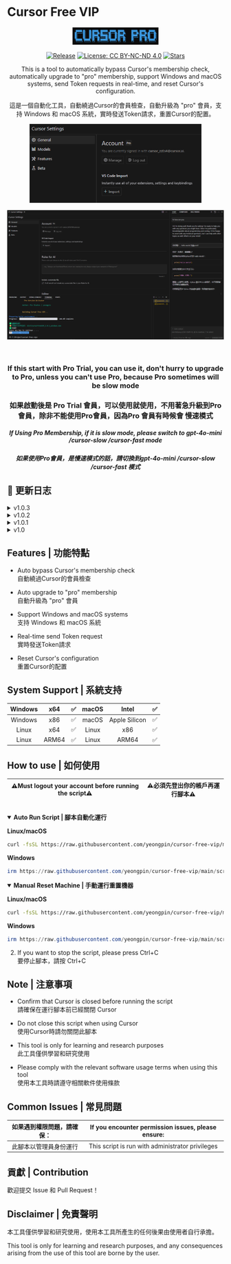 # Cursor Free VIP
<div align="center">
<p align="center">
  <img src="./images/logo.png" alt="Cursor Pro Logo" width="200"/>
</p>

<p align="center">

[![Release](https://img.shields.io/github/v/release/yeongpin/cursor-free-vip?style=flat-square&logo=github&color=blue)](https://github.com/yeongpin/cursor-free-vip/releases/latest)
[![License: CC BY-NC-ND 4.0](https://img.shields.io/badge/License-CC_BY--NC--ND_4.0-lightgrey.svg)](https://creativecommons.org/licenses/by-nc-nd/4.0/)
[![Stars](https://img.shields.io/github/stars/yeongpin/cursor-free-vip?style=flat-square&logo=github)](https://github.com/yeongpin/cursor-free-vip/stargazers)

</p>

This is a tool to automatically bypass Cursor's membership check, automatically upgrade to "pro" membership, support Windows and macOS systems, send Token requests in real-time, and reset Cursor's configuration.

這是一個自動化工具，自動繞過Cursor的會員檢查，自動升級為 "pro" 會員，支持 Windows 和 macOS 系統，實時發送Token請求，重置Cursor的配置。

<p align="center">
  <img src="./images/pro_2025-01-11_00-51-07.png" alt="Cursor Pro Logo" width="400"/><br>
</p>
<p align="center">
  <img src="./images/pro_2025-01-11_22-33-09.gif" alt="Cursor Pro Logo" width="600"/><br>
</p>

<br>
<p align="center">

### If this start with Pro Trial, you can use it, don't hurry to upgrade to Pro, unless you can't use Pro, because Pro sometimes will be slow mode

### 如果啟動後是 Pro Trial 會員，可以使用就使用，不用著急升級到Pro 會員，除非不能使用Pro會員，因為Pro 會員有時候會 慢速模式 

##### If Using Pro Membership, if it is slow mode, please switch to gpt-4o-mini /cursor-slow /cursor-fast mode

##### 如果使用Pro會員，是慢速模式的話，請切換到gpt-4o-mini /cursor-slow /cursor-fast 模式
</p>
</div>


## 🔄 更新日志
<details>
<summary>v1.0.3</summary>

1. Fix: Cursor's configuration | 修復Cursor的配置問題
2. Add Manual Reset Machine | 增加手動重置機器
3. Add CDN Cloud Control WatchDog | 增加CDN雲端控制WatchDog
4. Add Mac OS Support | 增加Mac OS支持
</details>
<details>
<summary>v1.0.2</summary>
  
1. Fix: Some known issues | 修復了一些已知問題
2. Add cloud control device code | 增加雲端控制設備碼
3. Cloud reset device code | 雲端重置設備碼
4. Remove official WatchDog monitoring | 移除官方WatchDog監控
5. Remove Proxy official prompt | 移除Proxy 官方提示
6. Fix: Too Many Computer | 修復Too Many Computer 問題
7. Fix Billing Issue | 修復計費問題
8. Fix: Cursor's configuration | 修復Cursor的配置問題
9. Fix cursor-slow mode | 修復cursor-slow模式
</details>
<details>
<summary>v1.0.1</summary>

1. Fix: Reset machine ID | 修復了重置機器ID的問題
2. Fix: Bypass membership check | 修復了 繞過會員檢查的問題
3. Fix: Auto upgrade to "pro" membership | 修復了 自動升級為pro會員的問題
4. Fix: Real-time send Token request | 修復了 實時發送Token請求的問題
5. Fix: Reset Cursor's configuration | 修復了 重置Cursor的配置的問題
</details>

<details>
<summary>v1.0</summary>
1. Preview Image | 預覽圖<br>
<p align="center">
  <img src="./images/pro_2025-01-11_00-50-40.png" alt="Cursor Pro Logo" width="400"/><br>
</p>
<p align="center">
  <img src="./images/pro_2025-01-11_00-51-07.png" alt="Cursor Pro Logo" width="400"/><br>
</p>
2. Add usage period,but can be contacted by leaving MachineID | 不得已才添加，但可以通過留下MachineID 聯繫作者
<br>

<p align="center">
  <img src="./images/pro_2025-01-11_16-24-03.png" alt="Cursor Pro Logo" width="400"/><br>
</p>
</details>

## Features | 功能特點

* Auto bypass Cursor's membership check<br>自動繞過Cursor的會員檢查<br>

* Auto upgrade to "pro" membership<br>自動升級為 "pro" 會員<br>

* Support Windows and macOS systems<br>支持 Windows 和 macOS 系統<br>

* Real-time send Token request<br>實時發送Token請求<br>

* Reset Cursor's configuration<br>重置Cursor的配置<br>


## System Support | 系統支持

|Windows|x64|✅|macOS|Intel|✅|
|:---:|:---:|:---:|:---:|:---:|:---:|
|Windows|x86|✅|macOS|Apple Silicon|✅|
|Linux|x64|✅|Linux|x86|✅|
|Linux|ARM64|✅|Linux|ARM64|✅|

## How to use | 如何使用
|⚠️Must logout your account before running the script⚠️|⚠️必須先登出你的帳戶再運行腳本⚠️ |
|:---:|:---:|
<br>
<details open>
<summary><b>Auto Run Script | 腳本自動化運行</b></summary>

**Linux/macOS**
```bash
curl -fsSL https://raw.githubusercontent.com/yeongpin/cursor-free-vip/main/scripts/install.sh -o install.sh && chmod +x install.sh && sudo ./install.sh
```

**Windows**
```powershell
irm https://raw.githubusercontent.com/yeongpin/cursor-free-vip/main/scripts/install.ps1 | iex
```
</details>

<details open>
<summary><b>Manual Reset Machine | 手動運行重置機器</b></summary>

**Linux/macOS**
```bash
curl -fsSL https://raw.githubusercontent.com/yeongpin/cursor-free-vip/main/scripts/reset.sh | sudo bash
```

**Windows**
```powershell
irm https://raw.githubusercontent.com/yeongpin/cursor-free-vip/main/scripts/reset.ps1 | iex
```
</details>

2. If you want to stop the script, please press Ctrl+C<br>要停止腳本，請按 Ctrl+C

## Note | 注意事項

* Confirm that Cursor is closed before running the script <br>請確保在運行腳本前已經關閉 Cursor<br>

* Do not close this script when using Cursor <br>使用Cursor時請勿關閉此腳本<br>

* This tool is only for learning and research purposes <br>此工具僅供學習和研究使用<br>

* Please comply with the relevant software usage terms when using this tool <br>使用本工具時請遵守相關軟件使用條款



## Common Issues | 常見問題

|如果遇到權限問題，請確保：|If you encounter permission issues, please ensure:|
|:---:|:---:|
| 此腳本以管理員身份運行 | This script is run with administrator privileges |



## 貢獻 | Contribution

歡迎提交 Issue 和 Pull Request！



## Disclaimer | 免責聲明

本工具僅供學習和研究使用，使用本工具所產生的任何後果由使用者自行承擔。 <br>

This tool is only for learning and research purposes, and any consequences arising from the use of this tool are borne by the user.
